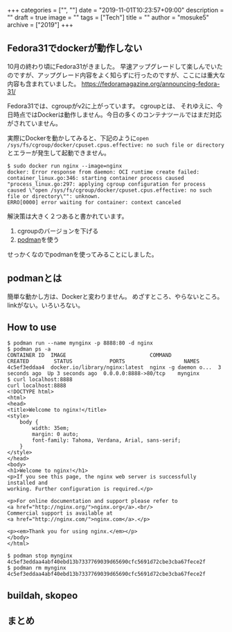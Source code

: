 +++
categories = ["", ""]
date = "2019-11-01T10:23:57+09:00"
description = ""
draft = true
image = ""
tags = ["Tech"]
title = ""
author = "mosuke5"
archive = ["2019"]
+++

## Fedora31でdockerが動作しない
10月の終わり頃にFedora31がきました。
早速アップグレードして楽しんでいたのですが、アップグレード内容をよく知らずに行ったのですが、ここには重大な内容も含まれていました。
https://fedoramagazine.org/announcing-fedora-31/


Fedora31では、cgroupがv2に上がっています。
cgroupとは、
それゆえに、今日時点ではDockerは動作しません。今日の多くのコンテナツールではまだ対応がされていません。

実際にDockerを動かしてみると、下記のように`open /sys/fs/cgroup/docker/cpuset.cpus.effective: no such file or directory`とエラーが発生して起動できません。

```
$ sudo docker run nginx --image=nginx
docker: Error response from daemon: OCI runtime create failed: container_linux.go:346: starting container process caused "process_linux.go:297: applying cgroup configuration for process caused \"open /sys/fs/cgroup/docker/cpuset.cpus.effective: no such file or directory\"": unknown.
ERRO[0000] error waiting for container: context canceled
```

解決策は大きく２つあると書かれています。
1. cgroupのバージョンを下げる
1. <a href="https://podman.io/" target="_blank">podman</a>を使う

せっかくなのでpodmanを使ってみることにしました。

## podmanとは
簡単な動かし方は、Dockerと変わりません。
めざすところ、やらないところ。
linkがない。いろいろない。

## How to use
```
$ podman run --name mynginx -p 8888:80 -d nginx
$ podman ps -a
CONTAINER ID  IMAGE                           COMMAND               CREATED        STATUS            PORTS                   NAMES
4c5ef3eddaa4  docker.io/library/nginx:latest  nginx -g daemon o...  3 seconds ago  Up 3 seconds ago  0.0.0.0:8888->80/tcp    mynginx
$ curl localhost:8888
curl localhost:8888
<!DOCTYPE html>
<html>
<head>
<title>Welcome to nginx!</title>
<style>
    body {
        width: 35em;
        margin: 0 auto;
        font-family: Tahoma, Verdana, Arial, sans-serif;
    }
</style>
</head>
<body>
<h1>Welcome to nginx!</h1>
<p>If you see this page, the nginx web server is successfully installed and
working. Further configuration is required.</p>

<p>For online documentation and support please refer to
<a href="http://nginx.org/">nginx.org</a>.<br/>
Commercial support is available at
<a href="http://nginx.com/">nginx.com</a>.</p>

<p><em>Thank you for using nginx.</em></p>
</body>
</html>

$ podman stop mynginx
4c5ef3eddaa4abf40ebd13b7337769039d65690cfc5691d72cbe3cba67fece2f
$ podman rm mynginx
4c5ef3eddaa4abf40ebd13b7337769039d65690cfc5691d72cbe3cba67fece2f
```

## buildah, skopeo


## まとめ